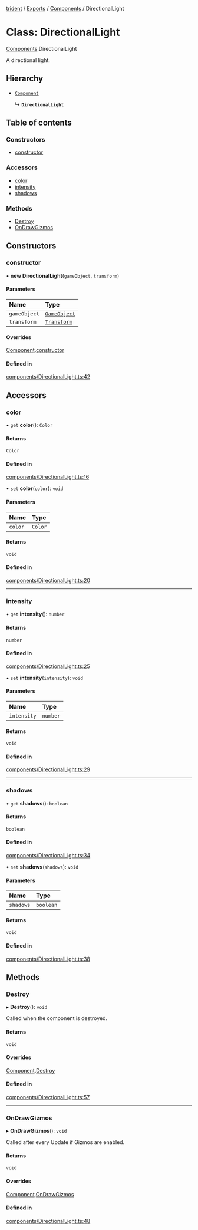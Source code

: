 [trident](../README.md) / [Exports](../modules.md) / [Components](../modules/Components.md) / DirectionalLight

# Class: DirectionalLight

[Components](../modules/Components.md).DirectionalLight

A directional light.

## Hierarchy

- [`Component`](Components.Component.md)

  ↳ **`DirectionalLight`**

## Table of contents

### Constructors

- [constructor](Components.DirectionalLight.md#constructor)

### Accessors

- [color](Components.DirectionalLight.md#color)
- [intensity](Components.DirectionalLight.md#intensity)
- [shadows](Components.DirectionalLight.md#shadows)

### Methods

- [Destroy](Components.DirectionalLight.md#destroy)
- [OnDrawGizmos](Components.DirectionalLight.md#ondrawgizmos)

## Constructors

### constructor

• **new DirectionalLight**(`gameObject`, `transform`)

#### Parameters

| Name | Type |
| :------ | :------ |
| `gameObject` | [`GameObject`](GameObject.md) |
| `transform` | [`Transform`](Components.Transform.md) |

#### Overrides

[Component](Components.Component.md).[constructor](Components.Component.md#constructor)

#### Defined in

[components/DirectionalLight.ts:42](https://github.com/AIFanatic/Trident/blob/b94bc4e/src/components/DirectionalLight.ts#L42)

## Accessors

### color

• `get` **color**(): `Color`

#### Returns

`Color`

#### Defined in

[components/DirectionalLight.ts:16](https://github.com/AIFanatic/Trident/blob/b94bc4e/src/components/DirectionalLight.ts#L16)

• `set` **color**(`color`): `void`

#### Parameters

| Name | Type |
| :------ | :------ |
| `color` | `Color` |

#### Returns

`void`

#### Defined in

[components/DirectionalLight.ts:20](https://github.com/AIFanatic/Trident/blob/b94bc4e/src/components/DirectionalLight.ts#L20)

___

### intensity

• `get` **intensity**(): `number`

#### Returns

`number`

#### Defined in

[components/DirectionalLight.ts:25](https://github.com/AIFanatic/Trident/blob/b94bc4e/src/components/DirectionalLight.ts#L25)

• `set` **intensity**(`intensity`): `void`

#### Parameters

| Name | Type |
| :------ | :------ |
| `intensity` | `number` |

#### Returns

`void`

#### Defined in

[components/DirectionalLight.ts:29](https://github.com/AIFanatic/Trident/blob/b94bc4e/src/components/DirectionalLight.ts#L29)

___

### shadows

• `get` **shadows**(): `boolean`

#### Returns

`boolean`

#### Defined in

[components/DirectionalLight.ts:34](https://github.com/AIFanatic/Trident/blob/b94bc4e/src/components/DirectionalLight.ts#L34)

• `set` **shadows**(`shadows`): `void`

#### Parameters

| Name | Type |
| :------ | :------ |
| `shadows` | `boolean` |

#### Returns

`void`

#### Defined in

[components/DirectionalLight.ts:38](https://github.com/AIFanatic/Trident/blob/b94bc4e/src/components/DirectionalLight.ts#L38)

## Methods

### Destroy

▸ **Destroy**(): `void`

Called when the component is destroyed.

#### Returns

`void`

#### Overrides

[Component](Components.Component.md).[Destroy](Components.Component.md#destroy)

#### Defined in

[components/DirectionalLight.ts:57](https://github.com/AIFanatic/Trident/blob/b94bc4e/src/components/DirectionalLight.ts#L57)

___

### OnDrawGizmos

▸ **OnDrawGizmos**(): `void`

Called after every Update if Gizmos are enabled.

#### Returns

`void`

#### Overrides

[Component](Components.Component.md).[OnDrawGizmos](Components.Component.md#ondrawgizmos)

#### Defined in

[components/DirectionalLight.ts:48](https://github.com/AIFanatic/Trident/blob/b94bc4e/src/components/DirectionalLight.ts#L48)
